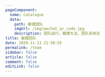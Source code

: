 ```yaml
---
pageComponent: 
  name: Catalogue
  data: 
    path: 敏捷团队
    imgUrl: /img/wechat_qr_code.jpg
    description: 团队运行，敏捷方法，团队系统论
title: 敏捷团队
date: 2020-11-11 21:50:55
permalink: /team
sidebar: false
article: false
comment: false
editLink: false
---
```

